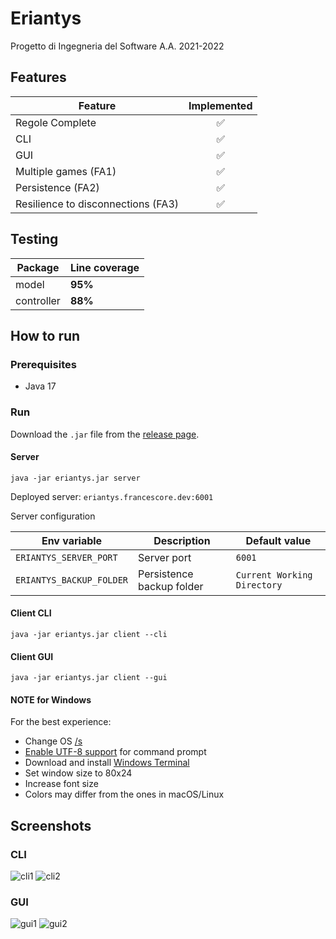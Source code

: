 # Eriantys

Progetto di Ingegneria del Software A.A. 2021-2022

## Features

| Feature                            | Implemented  |
|------------------------------------|:------------:|
| Regole Complete                    |      ✅       |
| CLI                                |      ✅       |
| GUI                                |      ✅       |
| Multiple games (FA1)               |      ✅       |
| Persistence (FA2)                  |      ✅       |
| Resilience to disconnections (FA3) |      ✅       |

## Testing

| Package    | Line coverage |
|------------|---------------|
| model      | **95%**       |
| controller | **88%**       |

## How to run

### Prerequisites
- Java 17

### Run
Download the ```.jar``` file from the [release page](https://github.com/francesco-re-1107/ing-sw-2022-re-scopacasa-zappa/releases).

#### Server
```
java -jar eriantys.jar server
```

Deployed server: ```eriantys.francescore.dev:6001```

Server configuration

| Env variable                 | Description               | Default value                   |
|------------------------------|---------------------------|---------------------------------|
| ```ERIANTYS_SERVER_PORT```   | Server port               | ```6001```                      |
| ```ERIANTYS_BACKUP_FOLDER``` | Persistence backup folder | ```Current Working Directory``` |

#### Client CLI
```
java -jar eriantys.jar client --cli
```

#### Client GUI
```
java -jar eriantys.jar client --gui
```

#### NOTE for Windows
For the best experience:
- Change OS [/s](https://www.urbandictionary.com/define.php?term=%2FS)
- [Enable UTF-8 support](https://stackoverflow.com/a/57134096) for command prompt
- Download and install [Windows Terminal](https://apps.microsoft.com/store/detail/windows-terminal/9N0DX20HK701)
- Set window size to 80x24
- Increase font size
- Colors may differ from the ones in macOS/Linux

## Screenshots

### CLI
![cli1](https://i.imgur.com/MUGCGzI.png)
![cli2](https://i.imgur.com/Wrhd1wp.png)

### GUI
![gui1](https://i.imgur.com/wfoYgga.png)
![gui2](https://i.imgur.com/cxGxkpy.png)